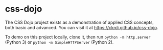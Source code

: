 # css-dojo

The CSS Dojo project exists as a demonstration of applied CSS concepts,
both basic and advanced. You can visit it at https://ckrdi.github.io/css-dojo.

To demo on this project locally, clone it, then run `python -m http.server` (Python 3) or `python -m SimpleHTTPServer` (Python 2).
